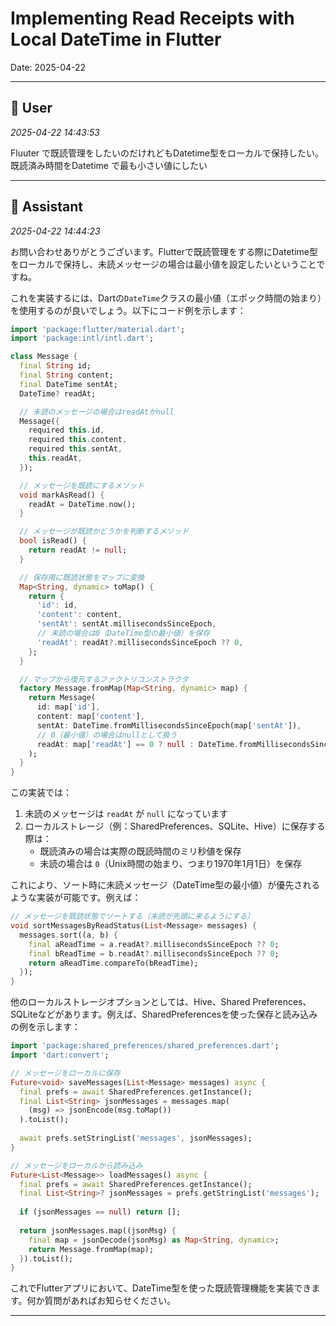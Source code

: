 # Implementing Read Receipts with Local DateTime in Flutter

Date: 2025-04-22

---

## 👤 User
*2025-04-22 14:43:53*

Fluuter で既読管理をしたいのだけれどもDatetime型をローカルで保持したい。既読済み時間をDatetime で最も小さい値にしたい

---

## 🤖 Assistant
*2025-04-22 14:44:23*

お問い合わせありがとうございます。Flutterで既読管理をする際にDatetime型をローカルで保持し、未読メッセージの場合は最小値を設定したいということですね。

これを実装するには、Dartの`DateTime`クラスの最小値（エポック時間の始まり）を使用するのが良いでしょう。以下にコード例を示します：

```dart
import 'package:flutter/material.dart';
import 'package:intl/intl.dart';

class Message {
  final String id;
  final String content;
  final DateTime sentAt;
  DateTime? readAt;

  // 未読のメッセージの場合はreadAtがnull
  Message({
    required this.id,
    required this.content,
    required this.sentAt,
    this.readAt,
  });

  // メッセージを既読にするメソッド
  void markAsRead() {
    readAt = DateTime.now();
  }

  // メッセージが既読かどうかを判断するメソッド
  bool isRead() {
    return readAt != null;
  }

  // 保存用に既読状態をマップに変換
  Map<String, dynamic> toMap() {
    return {
      'id': id,
      'content': content,
      'sentAt': sentAt.millisecondsSinceEpoch,
      // 未読の場合は0（DateTime型の最小値）を保存
      'readAt': readAt?.millisecondsSinceEpoch ?? 0,
    };
  }

  // マップから復元するファクトリコンストラクタ
  factory Message.fromMap(Map<String, dynamic> map) {
    return Message(
      id: map['id'],
      content: map['content'],
      sentAt: DateTime.fromMillisecondsSinceEpoch(map['sentAt']),
      // 0（最小値）の場合はnullとして扱う
      readAt: map['readAt'] == 0 ? null : DateTime.fromMillisecondsSinceEpoch(map['readAt']),
    );
  }
}
```

この実装では：

1. 未読のメッセージは `readAt` が `null` になっています
2. ローカルストレージ（例：SharedPreferences、SQLite、Hive）に保存する際は：
   - 既読済みの場合は実際の既読時間のミリ秒値を保存
   - 未読の場合は `0`（Unix時間の始まり、つまり1970年1月1日）を保存

これにより、ソート時に未読メッセージ（DateTime型の最小値）が優先されるような実装が可能です。例えば：

```dart
// メッセージを既読状態でソートする（未読が先頭に来るようにする）
void sortMessagesByReadStatus(List<Message> messages) {
  messages.sort((a, b) {
    final aReadTime = a.readAt?.millisecondsSinceEpoch ?? 0;
    final bReadTime = b.readAt?.millisecondsSinceEpoch ?? 0;
    return aReadTime.compareTo(bReadTime);
  });
}
```

他のローカルストレージオプションとしては、Hive、Shared Preferences、SQLiteなどがあります。例えば、SharedPreferencesを使った保存と読み込みの例を示します：

```dart
import 'package:shared_preferences/shared_preferences.dart';
import 'dart:convert';

// メッセージをローカルに保存
Future<void> saveMessages(List<Message> messages) async {
  final prefs = await SharedPreferences.getInstance();
  final List<String> jsonMessages = messages.map(
    (msg) => jsonEncode(msg.toMap())
  ).toList();
  
  await prefs.setStringList('messages', jsonMessages);
}

// メッセージをローカルから読み込み
Future<List<Message>> loadMessages() async {
  final prefs = await SharedPreferences.getInstance();
  final List<String>? jsonMessages = prefs.getStringList('messages');
  
  if (jsonMessages == null) return [];
  
  return jsonMessages.map((jsonMsg) {
    final map = jsonDecode(jsonMsg) as Map<String, dynamic>;
    return Message.fromMap(map);
  }).toList();
}
```

これでFlutterアプリにおいて、DateTime型を使った既読管理機能を実装できます。何か質問があればお知らせください。

---
